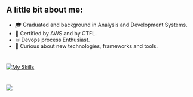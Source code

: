 ## A little bit about me:
         
- :mortar_board: Graduated and background in Analysis and Development Systems.
- 🤖 Certified by AWS and by CTFL.
- ♾️ Devops process Enthusiast. 
- 👾 Curious about new technologies, frameworks and tools.


#

[![My Skills](https://skillicons.dev/icons?i=nodejs,ts,jest,aws,mysql,docker)](https://skillicons.dev)

#

<div>
 <a href="https://www.linkedin.com/in/alex-alexandre-alves-7b7a75185/" target="_blank"><img src="https://img.shields.io/badge/-LinkedIn-%230077B5?style=for-the-badge&logo=linkedin&logoColor=white" target="_blank"></a> 
</div>         

</div>
